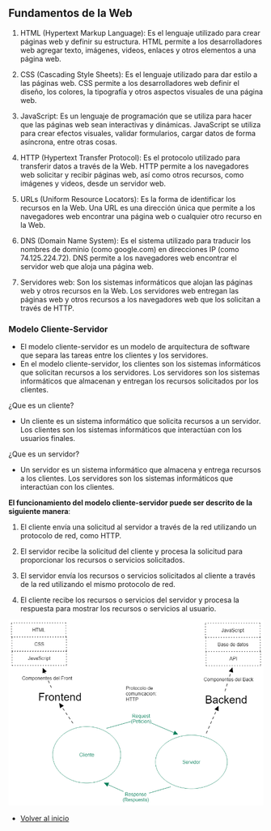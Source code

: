 ## Fundamentos de la Web

1. HTML (Hypertext Markup Language): Es el lenguaje utilizado para crear páginas web y definir su estructura. HTML permite a los desarrolladores web agregar texto, imágenes, videos, enlaces y otros elementos a una página web.

2. CSS (Cascading Style Sheets): Es el lenguaje utilizado para dar estilo a las páginas web. CSS permite a los desarrolladores web definir el diseño, los colores, la tipografía y otros aspectos visuales de una página web.

3. JavaScript: Es un lenguaje de programación que se utiliza para hacer que las páginas web sean interactivas y dinámicas. JavaScript se utiliza para crear efectos visuales, validar formularios, cargar datos de forma asíncrona, entre otras cosas.

4. HTTP (Hypertext Transfer Protocol): Es el protocolo utilizado para transferir datos a través de la Web. HTTP permite a los navegadores web solicitar y recibir páginas web, así como otros recursos, como imágenes y videos, desde un servidor web.

5. URLs (Uniform Resource Locators): Es la forma de identificar los recursos en la Web. Una URL es una dirección única que permite a los navegadores web encontrar una página web o cualquier otro recurso en la Web.

6. DNS (Domain Name System): Es el sistema utilizado para traducir los nombres de dominio (como google.com) en direcciones IP (como 74.125.224.72). DNS permite a los navegadores web encontrar el servidor web que aloja una página web.

7. Servidores web: Son los sistemas informáticos que alojan las páginas web y otros recursos en la Web. Los servidores web entregan las páginas web y otros recursos a los navegadores web que los solicitan a través de HTTP.

### Modelo Cliente-Servidor

- El modelo cliente-servidor es un modelo de arquitectura de software que separa las tareas entre los clientes y los servidores.
- En el modelo cliente-servidor, los clientes son los sistemas informáticos que solicitan recursos a los servidores. Los servidores son los sistemas informáticos que almacenan y entregan los recursos solicitados por los clientes.

¿Que es un cliente?

- Un cliente es un sistema informático que solicita recursos a un servidor. Los clientes son los sistemas informáticos que interactúan con los usuarios finales.

¿Que es un servidor?

- Un servidor es un sistema informático que almacena y entrega recursos a los clientes. Los servidores son los sistemas informáticos que interactúan con los clientes.

**El funcionamiento del modelo cliente-servidor puede ser descrito de la siguiente manera**:

1. El cliente envía una solicitud al servidor a través de la red utilizando un protocolo de red, como HTTP.

2. El servidor recibe la solicitud del cliente y procesa la solicitud para proporcionar los recursos o servicios solicitados.

3. El servidor envía los recursos o servicios solicitados al cliente a través de la red utilizando el mismo protocolo de red.

4. El cliente recibe los recursos o servicios del servidor y procesa la respuesta para mostrar los recursos o servicios al usuario.

![img.png](img.png)

- [Volver al inicio](../../README.md)
